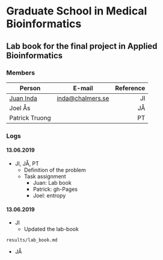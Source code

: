 # Graduate School in Medical Bioinformatics
## Lab book for the final project in Applied Bioinformatics

### Members
| Person        |  E-mail         | Reference  |
| ------------- |:-------------:| -----:|
| [Juan Inda](https://www.chalmers.se/en/staff/Pages/inda.aspx)      | inda@chalmers.se | JI |
|  Joel Ås     |       |  JÅ  |
| Patrick Truong |       |  PT   |


### Logs

<!---
DATES goes under ####
Put your reference JI, JÅ, PT and an explanation of what you do
-->

#### 13.06.2019

- JI, JÅ, PT
  - Definition of the problem
  - Task assignment
    - Juan: Lab book
    - Patrick: gh-Pages
    - Joel: entropy

#### 13.06.2019

- JI
  - Updated the lab-book
```bash
results/lab_book.md
```

- JÅ
